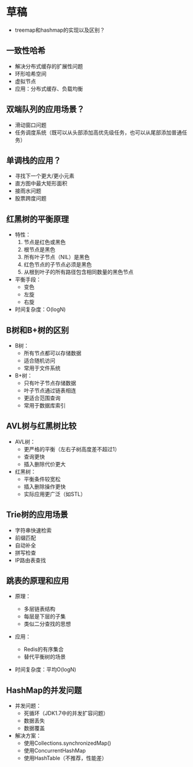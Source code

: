 # 草稿

* treemap和hashmap的实现以及区别？

## 一致性哈希

* 解决分布式缓存的扩展性问题
* 环形哈希空间
* 虚拟节点
* 应用：分布式缓存、负载均衡

## 双端队列的应用场景？

* 滑动窗口问题
* 任务调度系统（既可以从头部添加高优先级任务，也可以从尾部添加普通任务）

## 单调栈的应用？

* 寻找下一个更大/更小元素
* 直方图中最大矩形面积
* 接雨水问题
* 股票跨度问题

## 红黑树的平衡原理

* 特性：
  1. 节点是红色或黑色
  2. 根节点是黑色
  3. 所有叶子节点（NIL）是黑色
  4. 红色节点的子节点必须是黑色
  5. 从根到叶子的所有路径包含相同数量的黑色节点
* 平衡手段：
  * 变色
  * 左旋
  * 右旋
* 时间复杂度：O(logN)

## B树和B+树的区别

* B树：
  * 所有节点都可以存储数据
  * 适合随机访问
  * 常用于文件系统
* B+树：
  * 只有叶子节点存储数据
  * 叶子节点通过链表相连
  * 更适合范围查询
  * 常用于数据库索引

## AVL树与红黑树比较

* AVL树：
  * 更严格的平衡（左右子树高度差不超过1）
  * 查询更快
  * 插入删除代价更大
* 红黑树：
  * 平衡条件较宽松
  * 插入删除操作更快
  * 实际应用更广泛（如STL）

## Trie树的应用场景

* 字符串快速检索
* 前缀匹配
* 自动补全
* 拼写检查
* IP路由表查找

## 跳表的原理和应用

* 原理：
  * 多层链表结构
  * 每层是下层的子集
  * 类似二分查找的思想

* 应用：
  * Redis的有序集合
  * 替代平衡树的场景
* 时间复杂度：平均O(logN)

## HashMap的并发问题

* 并发问题：
  * 死循环（JDK1.7中的并发扩容问题）
  * 数据丢失
  * 数据覆盖
* 解决方案：
  * 使用Collections.synchronizedMap()
  * 使用ConcurrentHashMap
  * 使用HashTable（不推荐，性能差）
